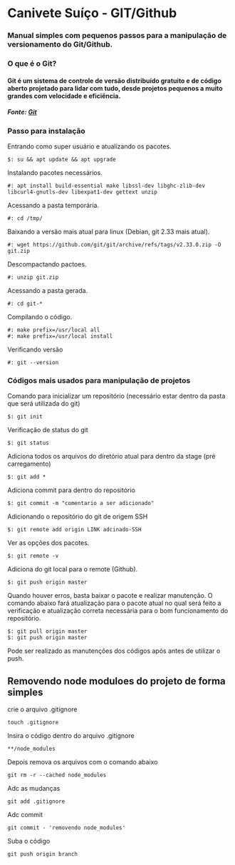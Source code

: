 # Canivete Suíço - GIT/Github


### Manual simples com pequenos passos para a manipulação de versionamento do Git/Github.


### O que é o Git?

#### <p>Git é um sistema de controle de versão distribuído gratuito e de código aberto projetado para lidar com tudo, desde projetos pequenos a muito grandes com velocidade e eficiência.</p>
##### Fonte: [Git](https://git-scm.com/)


### Passo para instalação

Entrando como super usuário e atualizando os pacotes.
```
$: su && apt update && apt upgrade
```

Instalando pacotes necessários.
```
#: apt install build-essential make libssl-dev libghc-zlib-dev libcurl4-gnutls-dev libexpat1-dev gettext unzip
``` 

Acessando a pasta temporária.
```
#: cd /tmp/
```

Baixando a versão mais atual para linux (Debian, git 2.33 mais atual).
```
#: wget https://github.com/git/git/archive/refs/tags/v2.33.0.zip -O git.zip
```

Descompactando pactoes.
```
#: unzip git.zip
```

Acessando a pasta gerada.
```
#: cd git-*
```

Compilando o código.
```
#: make prefix=/usr/local all
#: make prefix=/usr/local install
```

Verificando versão
```
#: git --version
```

### Códigos mais usados para manipulação de projetos


Comando para inicializar um repositório (necessário estar dentro da pasta que será utilizada do git)
```
$: git init
```

Verificação de status do git
```
$: git status
```

Adiciona todos os arquivos do diretório atual para dentro da stage (pré carregamento)
```
$: git add *
```

Adiciona commit para dentro do repositório
```
$: git commit -m "comentario a ser adicionado"
```

Adicionando o repositório do git de origem SSH
```
$: git remote add origin LINK adcinado-SSH
```

Ver as opções dos pacotes.
```
$: git remote -v
```

Adiciona do git local para o remote (Github).
```
$: git push origin master
```

Quando houver erros, basta baixar o pacote e realizar manutenção.
O comando abaixo fará atualização para o pacote atual no qual será feito a verificação e atualização correta necessária para o bom funcionamento do repositório.
```
$: git pull origin master
$: git push origin master
```
Pode ser realizado as manutenções dos códigos após antes de utilizar o push.


## Removendo node moduloes do projeto de forma simples

crie o arquivo .gitignore
```
touch .gitignore
```

Insira o código dentro do arquivo .gitignore
```
**/node_modules
```

Depois remova os arquivos com o comando abaixo
```
git rm -r --cached node_modules
```

Adc as mudanças
```
git add .gitignore
```

Adc commit
```
git commit - 'removendo node_modules'
```

Suba o código
```
git push origin branch
```
